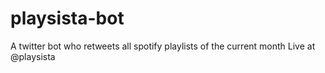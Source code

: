 playsista-bot
=============

A twitter bot who retweets all spotify playlists of the current month
Live at @playsista